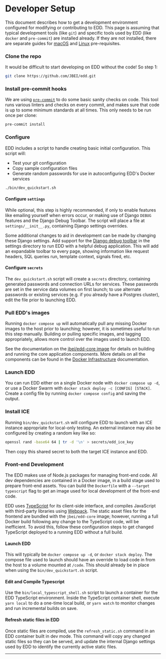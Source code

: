 # Developer Setup

This document describes how to get a development environment configured for
modifying or contributing to EDD. This page is assuming that typical
development tools (like `git`) and specific tools used by EDD (like `docker`
and `pre-commit`) are installed already. If they are not installed, there
are separate guides for [macOS][5] and [Linux][6] pre-requisites.

### Clone the repo

It would be difficult to start developing on EDD without the code! So step 1:

```bash
git clone https://github.com/JBEI/edd.git
```

### Install pre-commit hooks

We are using [`pre-commit`][4] to do some basic sanity checks on code. This
tool runs various linters and checks on every commit, and makes sure that code
is up to some minimum standards at all times. This only needs to be run once
per clone:

```bash
pre-commit install
```

### Configure

EDD includes a script to handle creating basic initial configuration. This
script will:

-   Test your git configuration
-   Copy sample configuration files
-   Generate random passwords for use in autoconfiguring EDD's Docker services

```bash
./bin/dev_quickstart.sh
```

#### Configure `settings`

While optional, this step is highly recommended, if only to enable features
like emailing yourself when errors occur, or making use of Django `DEBUG`
features and the Django Debug Toolbar. The script will place a file at
`settings/__init__.py`, containing Django settings overrides.

Some additional changes to aid in development can be made by changing these
Django settings. Add support for the [Django debug toolbar][3] in the settings
directory to run EDD with a helpful debug application. This will add an
expandable toolbar to every page, showing information like request headers, SQL
queries run, template context, signals fired, etc.

#### Configure `secrets`

The `dev_quickstart.sh` script will create a `secrets` directory, containing
generated passwords and connection URLs for services. These passwords are set
in the service data volumes on first launch; to use alternate passwords or
existing services (e.g. if you already have a Postgres cluster), edit the file
prior to launching EDD.

### Pull EDD's images

Running `docker compose up` will automatically pull any missing Docker images
to the host prior to launching; however, it is sometimes useful to run this
step manually. Building or pulling specific images, and tagging appropriately,
allows more control over the images used to launch EDD.

See the documentation on the [jbei/edd-core image][edd-core] for details on
building and running the core application components. More details on all the
components can be found in the [Docker Infrastructure][infra] documentation.

### Launch EDD

You can run EDD either on a single Docker node with `docker compose up -d`, or
use a Docker Swarm with `docker stack deploy -c [CONFIG] [STACK]`. Create a
config file by running `docker compose config` and saving the output.

### Install ICE

Running `bin/dev_quickstart.sh` will configure EDD to launch with an ICE
instance appropriate for local-only testing. An external instance may also be
configured by creating a random key like so:

```bash
openssl rand -base64 64 | tr -d '\n' > secrets/edd_ice_key
```

Then copy this shared secret to both the target ICE instance and EDD.

### Front-end Development

The EDD makes use of Node.js packages for managing front-end code. All dev
dependencies are contained in a Docker image, in a build stage used to prepare
front-end assets. You can build the `Dockerfile` with a `--target typescript`
flag to get an image used for local development of the front-end code.

EDD uses [TypeScript][1] for its client-side interface, and compiles JavaScript
with third-party libraries using [Webpack][2]. The static asset files for the
frontend are bundled with the `jbei/edd-core` image; however, running a full
Docker build following any change to the TypeScript code, will be inefficient.
To avoid this, follow these configuration steps to get changed TypeScript
deployed to a running EDD without a full build.

#### Launch EDD

This will typically be `docker compose up -d`, or `docker stack deploy`. The
compose file used to launch should have an override to load code in from the
host to a volume mounted at `/code`. This should already be in place when using
the `bin/dev_quickstart.sh` script.

#### Edit and Compile Typescript

Use the `bin/local_typescript_shell.sh` script to launch a container for the
EDD TypeScript environment. Inside the TypeScript container shell, execute
`yarn local` to do a one-time local build, or `yarn watch` to monitor
changes and run incremental builds on save.

#### Refresh static files in EDD

Once static files are compiled, use the `refresh_static.sh` command in an EDD
container built in dev mode. This command will copy any changed static files so
they can be served, and update the internal Django settings used by EDD to
identify the currently active static files.

---

[1]: http://typescriptlang.org/
[2]: https://webpack.js.org/
[3]: https://django-debug-toolbar.readthedocs.io/en/stable/
[4]: https://pre-commit.com/
[5]: Developer_Setup_Mac.md
[6]: Developer_Setup_Linux.md
[edd-core]: EDD-Core.md
[infra]: Docker.md
